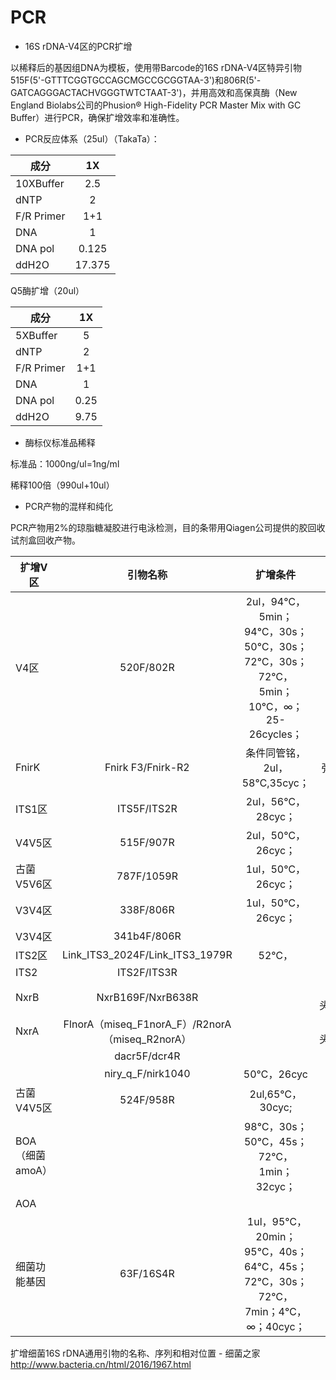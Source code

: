 # PCR
- 16S rDNA-V4区的PCR扩增

以稀释后的基因组DNA为模板，使用带Barcode的16S rDNA-V4区特异引物515F(5'-GTTTCGGTGCCAGCMGCCGCGGTAA-3')和806R(5'-GATCAGGGACTACHVGGGTWTCTAAT-3')，并用高效和高保真酶（New England Biolabs公司的Phusion® High-Fidelity PCR Master Mix with GC Buffer）进行PCR，确保扩增效率和准确性。

- PCR反应体系（25ul）（TakaTa）：

| 成分 | 1X | 
| ------------- |:-------------:| 
| 10XBuffer | 2.5
| dNTP | 2
| F/R Primer | 1+1
| DNA | 1
| DNA pol | 0.125
| ddH2O | 17.375

Q5酶扩增（20ul）

| 成分 | 1X | 
| ------------- |:-------------:| 
| 5XBuffer | 5
| dNTP | 2
| F/R Primer | 1+1
| DNA | 1
| DNA pol | 0.25
| ddH2O | 9.75

- 酶标仪标准品稀释

标准品：1000ng/ul=1ng/ml

稀释100倍（990ul+10ul）




- PCR产物的混样和纯化

PCR产物用2%的琼脂糖凝胶进行电泳检测，目的条带用Qiagen公司提供的胶回收试剂盒回收产物。


| 扩增V区 | 引物名称 | 扩增条件 | 备注 |
| ------------- |:-------------:| :-------------:| :-------------:|
| V4区 | 520F/802R | 2ul，94℃，5min；94℃，30s；50℃，30s；72℃，30s；72℃，5min；10℃，∞；25-26cycles；		
| FnirK | Fnirk F3/Fnirk-R2 | 条件同管铭，2ul，58℃,35cyc； | 弥散条带		
| ITS1区 | ITS5F/ITS2R | 2ul，56℃，28cyc；		
| V4V5区 | 515F/907R | 2ul，50℃，26cyc；		
| 古菌V5V6区 | 787F/1059R | 1ul，50℃，26cyc； | 无接头
| V3V4区 | 338F/806R | 1ul，50℃，26cyc；	
| V3V4区 | 341b4F/806R | 
| ITS2区 | Link_ITS3_2024F/Link_ITS3_1979R | 52℃， | 500bp
| ITS2 | ITS2F/ITS3R |  | 600bp
| NxrB | NxrB169F/NxrB638R |  | 无接头,500bp
| NxrA | FlnorA（miseq_F1norA_F）/R2norA（miseq_R2norA） |  | 无接头,350bp
|  | dacr5F/dcr4R |  | 750bp
|  | niry_q_F/nirk1040 | 50℃，26cyc | 500bp
| 古菌V4V5区 | 524F/958R | 2ul,65℃，30cyc;  | 500bp
| BOA（细菌amoA） |  | 98℃，30s；50℃，45s；72℃，1min；32cyc； | 
| AOA |  |  | 750
| 细菌功能基因 | 63F/16S4R |  1ul，95℃，20min；95℃，40s；64℃，45s；72℃，30s；72℃，7min；4℃，∞；40cyc； | 314bp





扩增细菌16S rDNA通用引物的名称、序列和相对位置 - 细菌之家
http://www.bacteria.cn/html/2016/1967.html



